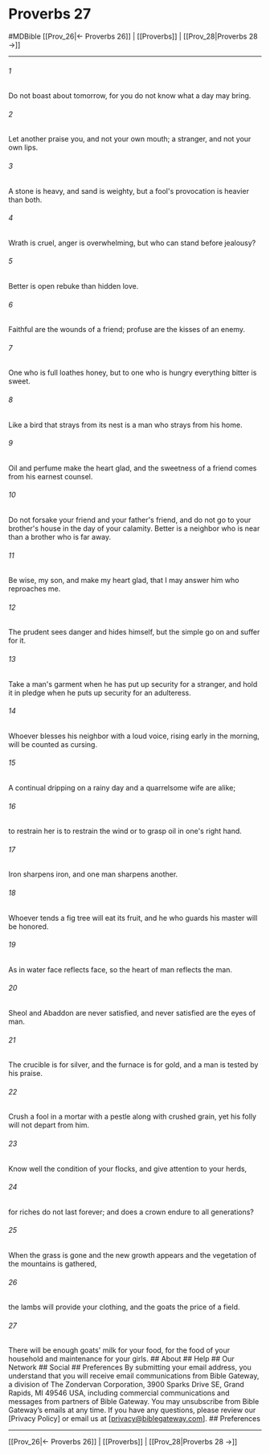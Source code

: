 # Proverbs 27
#MDBible
[[Prov_26|← Proverbs 26]] | [[Proverbs]] | [[Prov_28|Proverbs 28 →]]

***


###### 1 
Do not boast about tomorrow, for you do not know what a day may bring. 

###### 2 
Let another praise you, and not your own mouth; a stranger, and not your own lips. 

###### 3 
A stone is heavy, and sand is weighty, but a fool's provocation is heavier than both. 

###### 4 
Wrath is cruel, anger is overwhelming, but who can stand before jealousy? 

###### 5 
Better is open rebuke than hidden love. 

###### 6 
Faithful are the wounds of a friend; profuse are the kisses of an enemy. 

###### 7 
One who is full loathes honey, but to one who is hungry everything bitter is sweet. 

###### 8 
Like a bird that strays from its nest is a man who strays from his home. 

###### 9 
Oil and perfume make the heart glad, and the sweetness of a friend comes from his earnest counsel. 

###### 10 
Do not forsake your friend and your father's friend, and do not go to your brother's house in the day of your calamity. Better is a neighbor who is near than a brother who is far away. 

###### 11 
Be wise, my son, and make my heart glad, that I may answer him who reproaches me. 

###### 12 
The prudent sees danger and hides himself, but the simple go on and suffer for it. 

###### 13 
Take a man's garment when he has put up security for a stranger, and hold it in pledge when he puts up security for an adulteress. 

###### 14 
Whoever blesses his neighbor with a loud voice, rising early in the morning, will be counted as cursing. 

###### 15 
A continual dripping on a rainy day and a quarrelsome wife are alike; 

###### 16 
to restrain her is to restrain the wind or to grasp oil in one's right hand. 

###### 17 
Iron sharpens iron, and one man sharpens another. 

###### 18 
Whoever tends a fig tree will eat its fruit, and he who guards his master will be honored. 

###### 19 
As in water face reflects face, so the heart of man reflects the man. 

###### 20 
Sheol and Abaddon are never satisfied, and never satisfied are the eyes of man. 

###### 21 
The crucible is for silver, and the furnace is for gold, and a man is tested by his praise. 

###### 22 
Crush a fool in a mortar with a pestle along with crushed grain, yet his folly will not depart from him. 

###### 23 
Know well the condition of your flocks, and give attention to your herds, 

###### 24 
for riches do not last forever; and does a crown endure to all generations? 

###### 25 
When the grass is gone and the new growth appears and the vegetation of the mountains is gathered, 

###### 26 
the lambs will provide your clothing, and the goats the price of a field. 

###### 27 
There will be enough goats' milk for your food, for the food of your household and maintenance for your girls. ## About ## Help ## Our Network ## Social ## Preferences By submitting your email address, you understand that you will receive email communications from Bible Gateway, a division of The Zondervan Corporation, 3900 Sparks Drive SE, Grand Rapids, MI 49546 USA, including commercial communications and messages from partners of Bible Gateway. You may unsubscribe from Bible Gateway&rsquo;s emails at any time. If you have any questions, please review our [Privacy Policy] or email us at [privacy@biblegateway.com]. ## Preferences

***

[[Prov_26|← Proverbs 26]] | [[Proverbs]] | [[Prov_28|Proverbs 28 →]]
